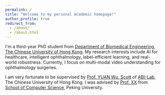 ```yaml
---
permalink: /
title: "Welcome to my personal academic homepage!"
author_profile: true
redirect_from: 
  - /about/
  - /about.html
---
```


I'm a third-year PhD student from [Department of Biomedical Engineering](https://www.bme.cuhk.edu.hk/new/index.php), [The Chinese University of Hong Kong](https://www.cuhk.edu.hk/chinese/index.html). My research interests include AI for healthcare, intelligent ophthalmology, label-efficient learning, and real-world robustness. Currently, I focus on multi-modal video understanding for ophthalmology surgeries.

I am very fortunate to be supervised by [Prof. YUAN Wu, Scott](https://www.bme.cuhk.edu.hk/yuan/prof_yuan_biography.pdf) of [ABI-Lab](https://www.bme.cuhk.edu.hk/yuan/), The Chinese University of Hong Kong. I was advised by [Prof. XX](https://XXX.pku.edu.cn/) from [School of Computer Science](https://cs.pku.edu.cn/), Peking University.
